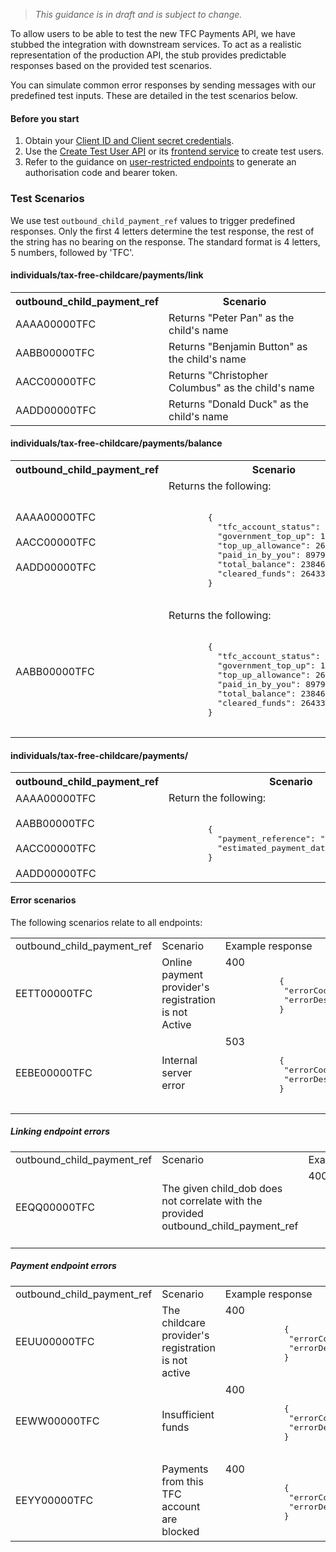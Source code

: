 > _This guidance is in draft and is subject to change._

To allow users to be able to test the new TFC Payments API, we have stubbed the integration with downstream services. To act as a realistic representation of the production API, the stub provides predictable responses based on the provided test scenarios. 

You can simulate common error responses by sending messages with our predefined test inputs. These are detailed in the test scenarios below.

#### Before you start

1. Obtain your [Client ID and Client secret credentials](https://developer.service.hmrc.gov.uk/api-documentation/docs/authorisation/credentials).
2. Use the [Create Test User API](https://developer.service.hmrc.gov.uk/api-documentation/docs/api/service/api-platform-test-user/1.0) or its [frontend service](https://developer.service.hmrc.gov.uk/api-test-user) to create test users.
3. Refer to the guidance on [user-restricted endpoints](https://developer.service.hmrc.gov.uk/api-documentation/docs/authorisation/user-restricted-endpoints) to generate an authorisation code and bearer token.

### Test Scenarios

We use test `outbound_child_payment_ref` values to trigger predefined responses. Only the first 4 letters determine the test response, the rest of the string has no bearing on the response. The standard format is 4 letters, 5 numbers, followed by 'TFC'.


#### individuals/tax-free-childcare/payments/link

<table>
  <tr>
    <th>outbound_child_payment_ref</th>
    <th>Scenario</th>
  </tr>
  <tr>
    <td>AAAA00000TFC</td>
    <td>Returns "Peter Pan" as the child's name</td>
  </tr>
  <tr>
    <td>AABB00000TFC</td>
    <td>Returns "Benjamin Button" as the child's name</td>
  </tr>
  <tr>
    <td>AACC00000TFC</td>
    <td>Returns "Christopher Columbus" as the child's name</td>
  </tr>
  <tr>
    <td>AADD00000TFC</td>
    <td>Returns "Donald Duck" as the child's name</td>
  </tr>
</table>

#### individuals/tax-free-childcare/payments/balance

<table>
  <tr>
    <th>outbound_child_payment_ref</th>
    <th>Scenario</th>
  </tr>
  <tr>
    <td>AAAA00000TFC <br>
      <br>AACC00000TFC <br>
      <br>AADD00000TFC
    </td>
    <td>Returns the following: <br>
      <br><pre class="code--block">
        {
          "tfc_account_status": "ACTIVE",
          "government_top_up": 14159,
          "top_up_allowance": 26535,
          "paid_in_by_you": 89793,
          "total_balance": 23846
          "cleared_funds": 26433
        }
        </pre>
      </td>
  </tr>
  <tr>
    <td>AABB00000TFC
    </td>
    <td>Returns the following: <br>
      <br><pre class="code--block">
        {
          "tfc_account_status": "INACTIVE",
          "government_top_up": 14159,
          "top_up_allowance": 26535,
          "paid_in_by_you": 89793,
          "total_balance": 23846
          "cleared_funds": 26433
        }
        </pre>
      </td>
  </tr>
</table>

#### individuals/tax-free-childcare/payments/

<table>
  <tr>
    <th>outbound_child_payment_ref</th>
    <th>Scenario</th>
    <th></th>
  </tr>
  <tr>
    <td>AAAA00000TFC <br>
      <br>AABB00000TFC <br>
      <br>AACC00000TFC <br>
      <br>AADD00000TFC
    </td>
    <td>Return the following: <br>
      <br><pre class="code--block">
        {
          "payment_reference": "8427950288419716",
          "estimated_payment_date": "2024-10-01",
        }
        </pre>
    </td>
  </tr>
  <tr></tr>
</table>

#### Error scenarios

The following scenarios relate to all endpoints:

<table>
    <tr>
        <td>outbound_child_payment_ref</td>
        <td>Scenario</td>
        <td>Example response</td>
    </tr>
    <tr>
        <td>EETT00000TFC</td>
        <td>Online payment provider's registration is not Active</td>
        <td>400<br>
           <pre class="code--block">
           {
            "errorCode": "E0030",
            "errorDescription": "The External Payment Provider (EPP) record is inactive on the TFC system. Please ensure EPP completes sign up process on TFC Portal or contact HMRC POC for further information",
           }
           </pre></td>
    </tr>
    <tr>
        <td>EEBE00000TFC</td>
        <td>Internal server error</td>
        <td>503<br>
           <pre class="code--block">
           {
            "errorCode": "E9000",
            "errorDescription": "The service is currently unavailable.",
           }
           </pre></td>
    </tr>
</table>

##### Linking endpoint errors

<table>
    <tr>
        <td style="width:33%">outbound_child_payment_ref</td>
        <td style="width:33%">Scenario</td>
        <td style="width:33%">Example response</td>
    </tr>
    <tr>
        <td>EEQQ00000TFC</td>
        <td>The given child_dob does not correlate with the provided outbound_child_payment_ref</td>
        <td>400<br>
           <pre class="code--block">
            {
             "errorCode": "E0025",
             "errorDescription": "Please check that the child_date_of_birth and outbound_child_payment_reference are both correct",
            }
           </pre></td>
    </tr>
</table>

##### Payment endpoint errors

<table>
    <tr>
        <td style="width:33%">outbound_child_payment_ref</td>
        <td style="width:33%">Scenario</td>
        <td style="width:33%">Example response</td>
    </tr>
    <tr>
        <td>EEUU00000TFC</td>
        <td>The childcare provider's registration is not active</td>
        <td>400<br>
           <pre class="code--block">
            {
             "errorCode": "E0031",
             "errorDescription": "The CCP is inactive, please check the CCP details and ensure that the CCP is still registered with their childcare regulator and that they have also signed up to TFC via the TFC portal to receive TFC funds.",
            }
           </pre></td>
    </tr>
    <tr>
        <td>EEWW00000TFC</td>
        <td>Insufficient funds</td>
        <td>400<br>
           <pre class="code--block">
            {
             "errorCode": "E0033",
             "errorDescription": "The TFC account used to request payment contains insufficient funds.",
            }
           </pre></td>
    </tr>
    <tr>
        <td>EEYY00000TFC</td>
        <td>Payments from this TFC account are blocked</td>
        <td>400<br>
           <pre class="code--block">
            {
             "errorCode": "E0035",
             "errorDescription": "There is an issue with this TFC account, please advise parent / carer to contact TFC customer services.",
            }
           </pre></td>
    </tr>
</table>
